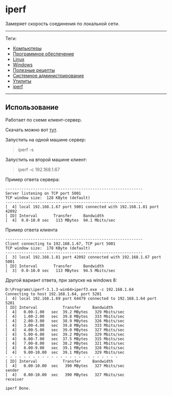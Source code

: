 # iperf

Замеряет скорость соединения по локальной сети.

---

Теги:

- [Компьютеры](../../_tags/компьютеры.md)
- [Программное обеспечение](../../_tags/программное%20обеспечение.md)
- [Linux](../../_tags/linux.md)
- [Windows](../../_tags/windows.md)
- [Полезные рецепты](../../_tags/полезные%20рецепты.md)
- [Системное администрирование](../../_tags/системное%20администрирование.md)
- [Утилиты](../../_tags/утилиты.md)
- [iperf](../../_tags/iperf.md)

---

## Использование

Работает по схеме клиент-сервер.

Скачать можно вот [тут](https://iperf.fr/iperf-download.php).

Запустить на одной машине сервер:
> iperf -s

Запустить на второй машине клиент:
> iperf -c 192.168.1.67

Пример ответа сервера:

```shell
------------------------------------------------------------
Server listening on TCP port 5001
TCP window size:  128 KByte (default)
------------------------------------------------------------
[  4] local 192.168.1.67 port 5001 connected with 192.168.1.81 port 42092
[ ID] Interval       Transfer     Bandwidth
[  4]  0.0-10.0 sec   113 MBytes  94.1 Mbits/sec
```

Пример ответа клиента

```shell
------------------------------------------------------------
Client connecting to 192.168.1.67, TCP port 5001
TCP window size:  178 KByte (default)
------------------------------------------------------------
[  3] local 192.168.1.81 port 42092 connected with 192.168.1.67 port 5001
[ ID] Interval       Transfer     Bandwidth
[  3]  0.0-10.0 sec   113 MBytes  94.5 Mbits/sec
```

Другой вариант ответа, при запуске на windows 8:

```shell
D:\Programs\iperf-3.1.3-win64>iperf3.exe -c 192.168.1.64
Connecting to host 192.168.1.64, port 5201
[  4] local 192.168.1.69 port 64479 connected to 192.168.1.64 port 5201
[ ID] Interval           Transfer     Bandwidth
[  4]   0.00-1.00   sec  39.2 MBytes   329 Mbits/sec
[  4]   1.00-2.00   sec  39.8 MBytes   333 Mbits/sec
[  4]   2.00-3.00   sec  38.9 MBytes   326 Mbits/sec
[  4]   3.00-4.00   sec  39.8 MBytes   333 Mbits/sec
[  4]   4.00-5.00   sec  39.0 MBytes   327 Mbits/sec
[  4]   5.00-6.00   sec  39.2 MBytes   329 Mbits/sec
[  4]   6.00-7.00   sec  37.5 MBytes   315 Mbits/sec
[  4]   7.00-8.00   sec  38.2 MBytes   321 Mbits/sec
[  4]   8.00-9.00   sec  39.1 MBytes   328 Mbits/sec
[  4]   9.00-10.00  sec  39.1 MBytes   329 Mbits/sec
- - - - - - - - - - - - - - - - - - - - - - - - -
[ ID] Interval           Transfer     Bandwidth
[  4]   0.00-10.00  sec   390 MBytes   327 Mbits/sec                  sender
[  4]   0.00-10.00  sec   390 MBytes   327 Mbits/sec                  receiver

iperf Done.
```
